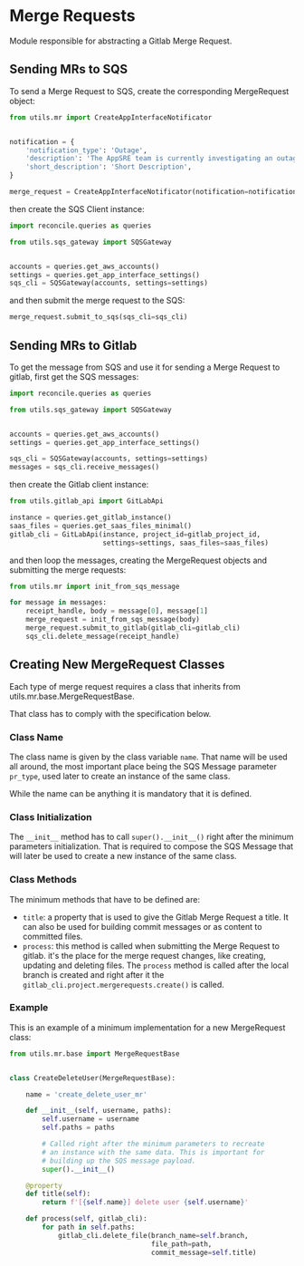 # Merge Requests

Module responsible for abstracting a Gitlab Merge Request.

## Sending MRs to SQS

To send a Merge Request to SQS, create the corresponding MergeRequest object:

```python
from utils.mr import CreateAppInterfaceNotificator


notification = {
    'notification_type': 'Outage',
    'description': 'The AppSRE team is currently investigating an outage',
    'short_description': 'Short Description',
}

merge_request = CreateAppInterfaceNotificator(notification=notification)

```

then create the SQS Client instance:

```python
import reconcile.queries as queries

from utils.sqs_gateway import SQSGateway


accounts = queries.get_aws_accounts()
settings = queries.get_app_interface_settings()
sqs_cli = SQSGateway(accounts, settings=settings)
```

and then submit the merge request to the SQS:

```python
merge_request.submit_to_sqs(sqs_cli=sqs_cli)
```

## Sending MRs to Gitlab

To get the message from SQS and use it for sending a Merge Request to gitlab,
first get the SQS messages:


```python
import reconcile.queries as queries

from utils.sqs_gateway import SQSGateway


accounts = queries.get_aws_accounts()
settings = queries.get_app_interface_settings()

sqs_cli = SQSGateway(accounts, settings=settings)
messages = sqs_cli.receive_messages()
```

then create the Gitlab client instance:

```python
from utils.gitlab_api import GitLabApi

instance = queries.get_gitlab_instance()
saas_files = queries.get_saas_files_minimal()
gitlab_cli = GitLabApi(instance, project_id=gitlab_project_id,
                       settings=settings, saas_files=saas_files)
```

and then loop the messages, creating the MergeRequest objects and submitting
the merge requests:

```python
from utils.mr import init_from_sqs_message

for message in messages:
    receipt_handle, body = message[0], message[1]
    merge_request = init_from_sqs_message(body)
    merge_request.submit_to_gitlab(gitlab_cli=gitlab_cli)
    sqs_cli.delete_message(receipt_handle)
```

## Creating New MergeRequest Classes

Each type of merge request requires a class that inherits
from utils.mr.base.MergeRequestBase.

That class has to comply with the specification below.

### Class Name

The class name is given by the class variable `name`. That name will be
used all around, the most important place being the SQS Message parameter
`pr_type`, used later to create an instance of the same class.

While the name can be anything it is mandatory that it is defined.

### Class Initialization

The `__init__` method has to call `super().__init__()` right after the minimum
parameters initialization. That is required to compose the SQS Message that
will later be used to create a new instance of the same class.

### Class Methods

The minimum methods that have to be defined are:

* `title`: a property that is used to give the Gitlab Merge Request a title.
  It can also be used for building commit messages or as content to committed
  files.
* `process`: this method is called when submitting the Merge Request to gitlab.
  it's the place for the merge request changes, like creating, updating and
  deleting files. The `process` method is called after the local branch is
  created and right after it the `gitlab_cli.project.mergerequests.create()`
  is called.

### Example

This is an example of a minimum implementation for a new MergeRequest class:

```python
from utils.mr.base import MergeRequestBase


class CreateDeleteUser(MergeRequestBase):

    name = 'create_delete_user_mr'

    def __init__(self, username, paths):
        self.username = username
        self.paths = paths

        # Called right after the minimum parameters to recreate
        # an instance with the same data. This is important for
        # building up the SQS message payload.
        super().__init__()

    @property
    def title(self):
        return f'[{self.name}] delete user {self.username}'

    def process(self, gitlab_cli):
        for path in self.paths:
            gitlab_cli.delete_file(branch_name=self.branch,
                                   file_path=path,
                                   commit_message=self.title)
```
